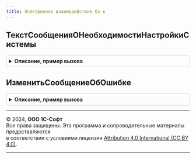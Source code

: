 ```yaml
---
title: Электронное взаимодействие бз к
---
```



## ТекстСообщенияОНеобходимостиНастройкиСистемы
<details style="margin: 1em 0; padding: 0.5em; border: 1px solid #ccc; border-radius: 6px;">

<summary style="font-weight: bold; cursor: pointer;">Описание, пример вызова</summary>

```bsl

// Устарела в версии БЭД 1.7.2. Следует отказаться от использования.
Процедура ТекстСообщенияОНеобходимостиНастройкиСистемы(ВидОперации, ТекстСообщения) Экспорт
```

Пример вызова
```bsl
ЭлектронноеВзаимодействиеБЗК.ТекстСообщенияОНеобходимостиНастройкиСистемы(ВидОперации, ТекстСообщения) 
```
</details>

## ИзменитьСообщениеОбОшибке
<details style="margin: 1em 0; padding: 0.5em; border: 1px solid #ccc; border-radius: 6px;">

<summary style="font-weight: bold; cursor: pointer;">Описание, пример вызова</summary>

```bsl

// Устарела в версии БЭД 1.7.2. Следует отказаться от использования.
Процедура ИзменитьСообщениеОбОшибке(КодОшибки, ТекстОшибки) Экспорт
```

Пример вызова
```bsl
ЭлектронноеВзаимодействиеБЗК.ИзменитьСообщениеОбОшибке(КодОшибки, ТекстОшибки) 
```
</details>

---

© 2024, **ООО 1С-Софт**  
Все права защищены. Эта программа и сопроводительные материалы предоставляются  
в соответствии с условиями лицензии [Attribution 4.0 International (CC BY 4.0)](https://creativecommons.org/licenses/by/4.0/legalcode).

---

